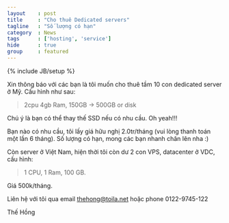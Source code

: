 ```yaml
---
layout    : post
title     : "Cho thuê Dedicated servers"
tagline   : "Số lượng có hạn"
category  : News
tags      : ['hosting', 'service']
hide      : true
group     : featured
---
```

{% include JB/setup %}

Xin thông báo với các bạn là tôi muốn cho thuê tầm 10 con dedicated server ở Mỹ. Cấu hình
như sau:

> 2cpu 4gb Ram, 150GB -> 500GB or disk

Chú ý là bạn có thể thay thế SSD nếu có nhu cầu. Oh yeah!!!

Bạn nào có nhu cầu, tôi lấy giá hữu nghị 2.0tr/tháng (vui lòng thanh toán một lần 6 tháng).
Số lượng có hạn, mong các bạn nhanh chân lên nha :)

Còn server ở Việt Nam, hiện thời tôi còn dư 2 con VPS, datacenter ở VDC, cấu hình:

> 1 CPU, 1 Ram, 100 GB.

Giá 500k/tháng.

Liên hệ với tôi qua email thehong@toila.net hoặc phone 0122-9745-122

Thế Hồng

